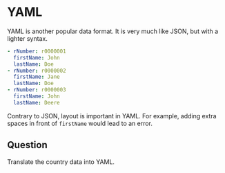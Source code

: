 # YAML

YAML is another popular data format.
It is very much like JSON, but with a lighter syntax.

```yaml
- rNumber: r0000001
  firstName: John
  lastName: Doe
- rNumber: r0000002
  firstName: Jane
  lastName: Doe
- rNumber: r0000003
  firstName: John
  lastName: Deere
```

Contrary to JSON, layout is important in YAML.
For example, adding extra spaces in front of `firstName` would lead to an error.

## Question

Translate the country data into YAML.
